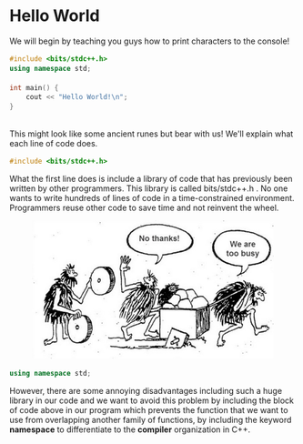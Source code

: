 # Hello World

We will begin by teaching you guys how to print characters to the console!

```cpp
#include <bits/stdc++.h>
using namespace std;

int main() {
    cout << "Hello World!\n";
}
			
```

This might look like some ancient runes but bear with us! We'll explain what each line of code does.

```cpp
#include <bits/stdc++.h>
```

What the first line does is include a library of code that has previously been written by other programmers. This library is called bits/stdc++.h . No one wants to write hundreds of lines of code in a time-constrained environment. Programmers reuse other code to save time and not reinvent the wheel.&#x20;

<figure><img src="../../.gitbook/assets/image (11).png" alt=""><figcaption></figcaption></figure>

```cpp
using namespace std;
```

However, there are some annoying disadvantages including such a huge library in our code and we want to avoid this problem by including the block of code above in our program which prevents the function that we want to use from overlapping another family of functions, by including the keyword **namespace** to differentiate to the **compiler** organization in C++.&#x20;



